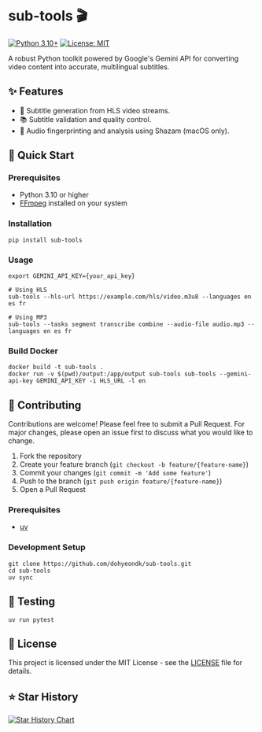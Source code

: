 # sub-tools 🎬

[![Python 3.10+](https://img.shields.io/badge/python-3.10+-blue.svg)](https://www.python.org/downloads/)
[![License: MIT](https://img.shields.io/badge/License-MIT-yellow.svg)](https://opensource.org/licenses/MIT)

A robust Python toolkit powered by Google's Gemini API for converting video content into accurate, multilingual subtitles.

## ✨ Features

- 📝 Subtitle generation from HLS video streams.
- 📚 Subtitle validation and quality control.
- 🎵 Audio fingerprinting and analysis using Shazam (macOS only).

## 🚀 Quick Start

### Prerequisites

- Python 3.10 or higher
- [FFmpeg](https://ffmpeg.org/) installed on your system

### Installation

```shell
pip install sub-tools
```

### Usage

```shell
export GEMINI_API_KEY={your_api_key}

# Using HLS
sub-tools --hls-url https://example.com/hls/video.m3u8 --languages en es fr

# Using MP3
sub-tools --tasks segment transcribe combine --audio-file audio.mp3 --languages en es fr
```

### Build Docker

```shell
docker build -t sub-tools .
docker run -v $(pwd)/output:/app/output sub-tools sub-tools --gemini-api-key GEMINI_API_KEY -i HLS_URL -l en
```

## 🤝 Contributing

Contributions are welcome! Please feel free to submit a Pull Request. For major changes, please open an issue first to discuss what you would like to change.

1. Fork the repository
2. Create your feature branch (`git checkout -b feature/{feature-name}`)
3. Commit your changes (`git commit -m 'Add some feature'`)
4. Push to the branch (`git push origin feature/{feature-name}`)
5. Open a Pull Request

### Prerequisites

- [uv](https://github.com/astral-sh/uv)

### Development Setup

```shell
git clone https://github.com/dohyeondk/sub-tools.git
cd sub-tools
uv sync
```

## 🧪 Testing

```shell
uv run pytest
```

## 📝 License

This project is licensed under the MIT License - see the [LICENSE](LICENSE) file for details.


## ⭐ Star History

[![Star History Chart](https://api.star-history.com/svg?repos=dohyeondk/sub-tools&type=Date)](https://star-history.com/#dohyeondk/sub-tools&Date)
